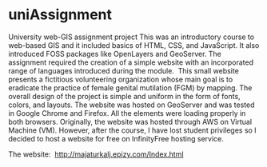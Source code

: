 # uniAssignment
University web-GIS assignment project
This was an introductory course to web-based GIS and it included basics of HTML, CSS, and JavaScript. It also introduced FOSS packages like OpenLayers and GeoServer. 
The assignment required the creation of a simple website with an incorporated range of languages introduced during the module. 
This small website presents a fictitious volunteering organization whose main goal is to eradicate the practice of female genital mutilation (FGM) by mapping. 
The overall design of the project is simple and uniform in the form of fonts, colors, and layouts. 
The website was hosted on GeoServer and was tested in Google Chrome and Firefox. All the elements were loading properly in both browsers. 
Originally, the website was hosted through AWS on Virtual Machine (VM). 
However, after the course, I have lost student privileges so I decided to host a website for free on InfinityFree hosting service.

The website: 
http://majaturkalj.epizy.com/Index.html
